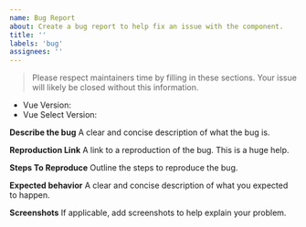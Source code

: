 ```yaml
---
name: Bug Report
about: Create a bug report to help fix an issue with the component.
title: ''
labels: 'bug'
assignees: ''
---
```


> Please respect maintainers time by filling in these sections. Your issue will likely be closed without this information.

- Vue Version: 
- Vue Select Version: 

**Describe the bug**
A clear and concise description of what the bug is.

**Reproduction Link**
A link to a reproduction of the bug. This is a huge help.

**Steps To Reproduce**
Outline the steps to reproduce the bug.

**Expected behavior**
A clear and concise description of what you expected to happen.

**Screenshots**
If applicable, add screenshots to help explain your problem.
